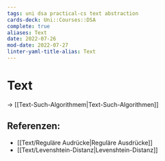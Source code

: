 ```yaml
---
tags: uni dsa practical-cs text abstraction 
cards-deck: Uni::Courses::DSA
complete: true
aliases: Text
date: 2022-07-26
mod-date: 2022-07-27
linter-yaml-title-alias: Text
---
```


# Text
-> [[Text-Such-Algorithmem|Text-Such-Algorithmen]]

## Referenzen:
- [[Text/Reguläre Audrücke|Reguläre Ausdrücke]]
- [[Text/Levenshtein-Distanz|Levenshtein-Distanz]]
